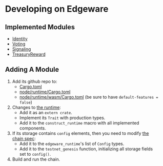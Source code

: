 # Developing on Edgeware

## Implemented Modules

* [Identity](https://github.com/hicommonwealth/edgeware-node/tree/master/modules/edge-identity)
* [Voting](https://github.com/hicommonwealth/edgeware-node/tree/master/modules/edge-voting)
* [Signaling](https://github.com/hicommonwealth/edgeware-node/tree/master/modules/edge-signaling)
* [TreasuryReward](https://github.com/hicommonwealth/edgeware-node/tree/master/modules/edge-treasury-reward)

## Adding A Module

1. Add its github repo to:
   * [Cargo.toml](Cargo.toml)
   * [node/runtime/Cargo.toml](node/runtime/Cargo.toml)
   * [node/runtime/wasm/Cargo.toml](node/runtime/wasm/Cargo.toml) \(be sure to have `default-features = false`\)
2. Changes to [the runtime](node/runtime/src/lib.rs):
   * Add it as an `extern crate`.
   * Implement its `Trait` with production types.
   * Add it to the `construct_runtime` macro with all implemented components.
3. If its storage contains `config` elements, then you need to modify [the chain spec](node/service/src/chain_spec.rs):
   * Add it to the `edgeware_runtime`'s list of `Config` types.
   * Add it to the `testnet_genesis` function, initializing all storage fields set to `config()`.
4. Build and run the chain.

